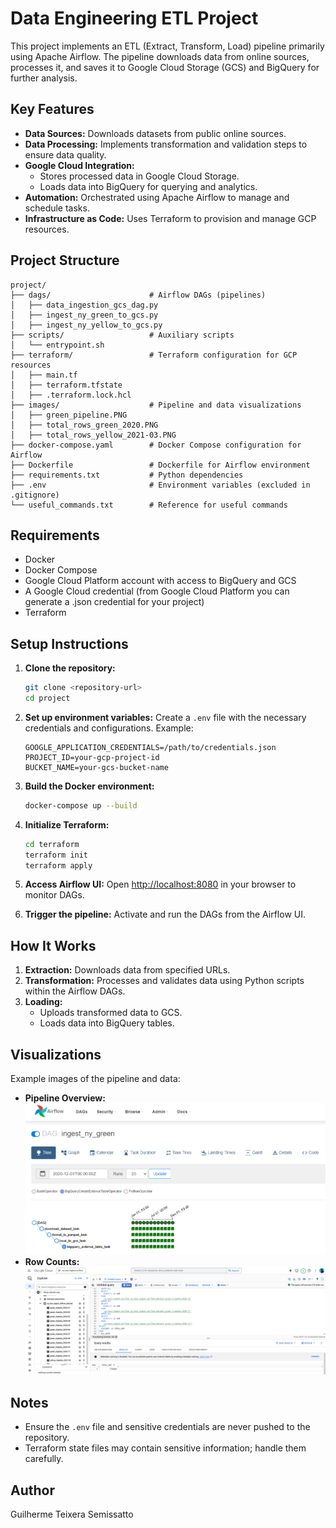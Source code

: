 # Data Engineering ETL Project

This project implements an ETL (Extract, Transform, Load) pipeline primarily using Apache Airflow. The pipeline downloads data from online sources, processes it, and saves it to Google Cloud Storage (GCS) and BigQuery for further analysis.

## Key Features
- **Data Sources:** Downloads datasets from public online sources.
- **Data Processing:** Implements transformation and validation steps to ensure data quality.
- **Google Cloud Integration:**
  - Stores processed data in Google Cloud Storage.
  - Loads data into BigQuery for querying and analytics.
- **Automation:** Orchestrated using Apache Airflow to manage and schedule tasks.
- **Infrastructure as Code:** Uses Terraform to provision and manage GCP resources.

## Project Structure

```
project/
├── dags/                      # Airflow DAGs (pipelines)
│   ├── data_ingestion_gcs_dag.py
│   ├── ingest_ny_green_to_gcs.py
│   ├── ingest_ny_yellow_to_gcs.py
├── scripts/                   # Auxiliary scripts
│   └── entrypoint.sh
├── terraform/                 # Terraform configuration for GCP resources
│   ├── main.tf
│   ├── terraform.tfstate
│   ├── .terraform.lock.hcl
├── images/                    # Pipeline and data visualizations
│   ├── green_pipeline.PNG
│   ├── total_rows_green_2020.PNG
│   ├── total_rows_yellow_2021-03.PNG
├── docker-compose.yaml        # Docker Compose configuration for Airflow
├── Dockerfile                 # Dockerfile for Airflow environment
├── requirements.txt           # Python dependencies
├── .env                       # Environment variables (excluded in .gitignore)
└── useful_commands.txt        # Reference for useful commands
```

## Requirements

- Docker
- Docker Compose
- Google Cloud Platform account with access to BigQuery and GCS
- A Google Cloud credential (from Google Cloud Platform you can generate a .json credential for your project)
- Terraform

## Setup Instructions

1. **Clone the repository:**
   ```bash
   git clone <repository-url>
   cd project
   ```

2. **Set up environment variables:**
   Create a `.env` file with the necessary credentials and configurations. Example:
   ```env
   GOOGLE_APPLICATION_CREDENTIALS=/path/to/credentials.json
   PROJECT_ID=your-gcp-project-id
   BUCKET_NAME=your-gcs-bucket-name
   ```

3. **Build the Docker environment:**
   ```bash
   docker-compose up --build
   ```

4. **Initialize Terraform:**
   ```bash
   cd terraform
   terraform init
   terraform apply
   ```

5. **Access Airflow UI:**
   Open [http://localhost:8080](http://localhost:8080) in your browser to monitor DAGs.

6. **Trigger the pipeline:**
   Activate and run the DAGs from the Airflow UI.

## How It Works

1. **Extraction:** Downloads data from specified URLs.
2. **Transformation:** Processes and validates data using Python scripts within the Airflow DAGs.
3. **Loading:**
   - Uploads transformed data to GCS.
   - Loads data into BigQuery tables.

## Visualizations
Example images of the pipeline and data:
- **Pipeline Overview:** ![Green Pipeline](images/green_pipeline.PNG)
- **Row Counts:** ![Row Counts](images/total_rows_green_2020.PNG)

## Notes
- Ensure the `.env` file and sensitive credentials are never pushed to the repository.
- Terraform state files may contain sensitive information; handle them carefully.

## Author
Guilherme Teixera Semissatto

